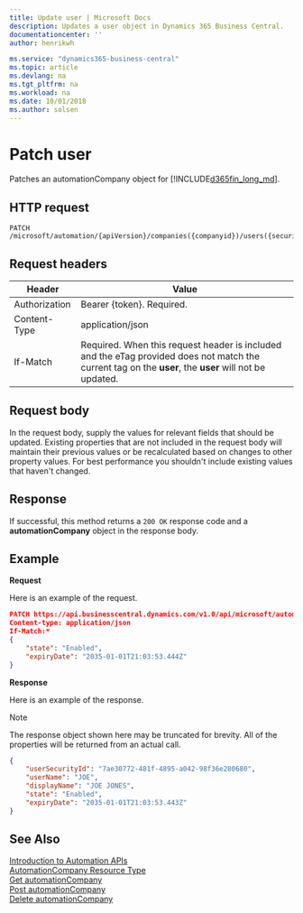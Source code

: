 ```yaml
---
title: Update user | Microsoft Docs
description: Updates a user object in Dynamics 365 Business Central.
documentationcenter: ''
author: henrikwh

ms.service: "dynamics365-business-central"
ms.topic: article
ms.devlang: na
ms.tgt_pltfrm: na
ms.workload: na
ms.date: 10/01/2018
ms.author: solsen
---
```


# Patch user
Patches an automationCompany object for [!INCLUDE[d365fin_long_md](../developer/includes/d365fin_long_md.md)].

## HTTP request
```
PATCH /microsoft/automation/{apiVersion}/companies({companyid})/users({securityId})
```
## Request headers
|Header       |Value                    |
|-------------|-------------------------|
|Authorization|Bearer {token}. Required.|
|Content-Type |application/json         |
|If-Match     |Required. When this request header is included and the eTag provided does not match the current tag on the **user**, the **user** will not be updated.|

## Request body
In the request body, supply the values for relevant fields that should be updated. Existing properties that are not included in the request body will maintain their previous values or be recalculated based on changes to other property values. For best performance you shouldn't include existing values that haven't changed.

## Response
If successful, this method returns a ```200 OK``` response code and a **automationCompany** object in the response body.

## Example

**Request**

Here is an example of the request.
```json
PATCH https://api.businesscentral.dynamics.com/v1.0/api/microsoft/automation/beta/companies({id})/users({userSecurityId})
Content-type: application/json
If-Match:*
{
    "state": "Enabled",
    "expiryDate": "2035-01-01T21:03:53.444Z"
}
```

**Response**

Here is an example of the response. 

> [!NOTE]  
>   The response object shown here may be truncated for brevity. All of the properties will be returned from an actual call.

```json
{
    "userSecurityId": "7ae30772-481f-4895-a042-98f36e280680",
    "userName": "JOE",
    "displayName": "JOE JONES",
    "state": "Enabled",
    "expiryDate": "2035-01-01T21:03:53.443Z"
}
```

## See Also 
[Introduction to Automation APIs](itpro-introduction-to-automation-apis.md)  
[AutomationCompany Resource Type](dynamics-microsoft-automation-automationcompany.md)  
[Get automationCompany](dynamics-microsoft-automation-automationcompanies-get.md)  
[Post automationCompany](dynamics-microsoft-automation-automationcompanies-post.md)  
[Delete automationCompany](dynamics-microsoft-automation-automationcompanies-delete.md)  
